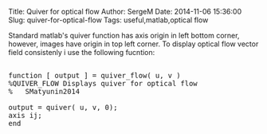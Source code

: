 Title: Quiver for optical flow
Author: SergeM
Date: 2014-11-06 15:36:00
Slug: quiver-for-optical-flow
Tags: useful,matlab,optical flow

Standard matlab's quiver function has axis origin in left bottom corner, however, images have origin in top left corner. To display optical flow vector field consistenly i use the following fucntion:


 <pre class="brush: cpp"> 
function [ output ] = quiver_flow( u, v )
%QUIVER_FLOW Displays quiver for optical flow 
%   SMatyunin2014

output = quiver( u, v, 0);
axis ij;
end

</pre> </div>